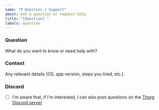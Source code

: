 ```yaml
---
name: "❓ Question / Support"
about: Ask a question or request help
title: "[Question] "
labels: question
---
```


### Question
What do you want to know or need help with?

### Context
Any relevant details (OS, app version, steps you tried, etc.).

### Discord
- [ ] I'm aware that, if I'm interested, I can also post questions on the [Thorg Discord server](https://discord.gg/YGthSxfu).
